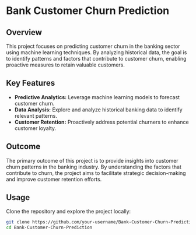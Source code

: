 # Bank Customer Churn Prediction

## Overview

This project focuses on predicting customer churn in the banking sector using machine learning techniques. By analyzing historical data, the goal is to identify patterns and factors that contribute to customer churn, enabling proactive measures to retain valuable customers.

## Key Features

- **Predictive Analytics:** Leverage machine learning models to forecast customer churn.
- **Data Analysis:** Explore and analyze historical banking data to identify relevant patterns.
- **Customer Retention:** Proactively address potential churners to enhance customer loyalty.

## Outcome

The primary outcome of this project is to provide insights into customer churn patterns in the banking industry. By understanding the factors that contribute to churn, the project aims to facilitate strategic decision-making and improve customer retention efforts.

## Usage

Clone the repository and explore the project locally:

   ```bash
   git clone https://github.com/your-username/Bank-Customer-Churn-Prediction.git
   cd Bank-Customer-Churn-Prediction
